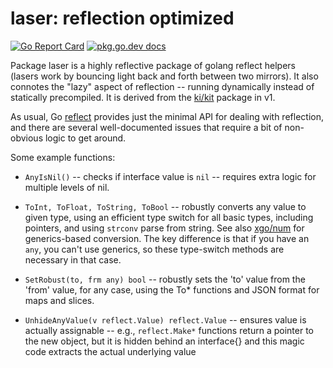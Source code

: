 # laser: reflection optimized

[![Go Report Card](https://goreportcard.com/badge/cogentcore.org/core/laser)](https://goreportcard.com/report/cogentcore.org/core/laser)
    <a href="https://pkg.go.dev/cogentcore.org/core/laser"><img src="https://img.shields.io/badge/dev-reference-007d9c?logo=go&logoColor=white&style=flat" alt="pkg.go.dev docs"></a>

Package laser is a highly reflective package of golang reflect helpers (lasers work by bouncing light back and forth between two mirrors).  It also connotes the "lazy" aspect of reflection -- running dynamically instead of statically precompiled.  It is derived from the [ki/kit](https://github.com/goki/ki/tree/main/kit) package in v1.

As usual, Go [reflect](https://pkg.go.dev/reflect) provides just the minimal API for dealing with reflection, and there are several well-documented issues that require a bit of non-obvious logic to get around.

Some example functions:

* `AnyIsNil()` -- checks if interface value is `nil` -- requires extra logic for multiple levels of nil.

* `ToInt, ToFloat, ToString, ToBool` -- robustly converts any value to given type, using an efficient type switch for all basic types, including pointers, and using `strconv` parse from string.  See also [xgo/num](https://pkg.go.dev/cogentcore.org/core/xgo/num) for generics-based conversion.  The key difference is that if you have an `any`, you can't use generics, so these type-switch methods are necessary in that case.

* `SetRobust(to, frm any) bool` -- robustly sets the 'to' value from the 'from' value, for any case, using the To* functions and JSON format for maps and slices.

* `UnhideAnyValue(v reflect.Value) reflect.Value` -- ensures value is actually assignable -- e.g., `reflect.Make*` functions return a pointer to the new object, but it is hidden behind an interface{} and this magic code extracts the actual underlying value



